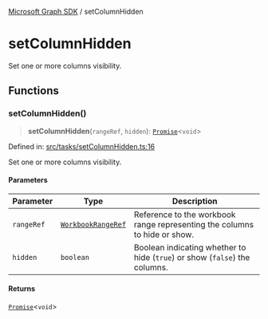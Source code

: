 [Microsoft Graph SDK](README.md) / setColumnHidden

# setColumnHidden

Set one or more columns visibility.

## Functions

### setColumnHidden()

> **setColumnHidden**(`rangeRef`, `hidden`): [`Promise`](https://developer.mozilla.org/docs/Web/JavaScript/Reference/Global_Objects/Promise)\<`void`\>

Defined in: [src/tasks/setColumnHidden.ts:16](https://github.com/Future-Secure-AI/microsoft-graph/blob/main/src/tasks/setColumnHidden.ts#L16)

Set one or more columns visibility.

#### Parameters

| Parameter | Type | Description |
| ------ | ------ | ------ |
| `rangeRef` | [`WorkbookRangeRef`](WorkbookRange-1.md#workbookrangeref) | Reference to the workbook range representing the columns to hide or show. |
| `hidden` | `boolean` | Boolean indicating whether to hide (`true`) or show (`false`) the columns. |

#### Returns

[`Promise`](https://developer.mozilla.org/docs/Web/JavaScript/Reference/Global_Objects/Promise)\<`void`\>

